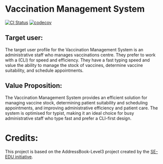 # Vaccination Management System

[![CI Status](https://github.com/AY2223S2-CS2103-F11-3/tp/workflows/Java%20CI/badge.svg)](https://github.com/AY2223S2-CS2103-F11-3/tp/actions) [![codecov](https://codecov.io/gh/AY2223S2-CS2103-F11-3/tp/branch/master/graph/badge.svg?token=2HQAFUFOZJ)](https://codecov.io/gh/AY2223S2-CS2103-F11-3/tp)

## Target user:

The target user profile for the Vaccination Management System is an administrative staff who manages vaccinations centre. They prefer to work with a (CLI) for speed and efficiency. They have a fast typing speed and value the ability to manage the stock of vaccines, determine vaccine suitability, and schedule appointments.

## Value Proposition:

The Vaccination Management System provides an efficient solution for managing vaccine stock, determining patient suitability and scheduling appointments, and improving administrative efficiency and patient care. The system is optimised for typist, making it an ideal choice for busy administrative staff who type fast and prefer a CLI-first design.

# Credits:

This project is based on the AddressBook-Level3 project created by the [SE-EDU initiative](https://se-education.org).
